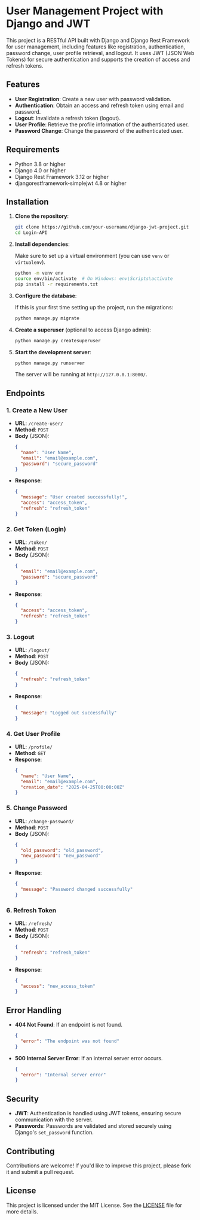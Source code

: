 # User Management Project with Django and JWT

This project is a RESTful API built with Django and Django Rest Framework for user management, including features like registration, authentication, password change, user profile retrieval, and logout. It uses JWT (JSON Web Tokens) for secure authentication and supports the creation of access and refresh tokens.

## Features

- **User Registration**: Create a new user with password validation.
- **Authentication**: Obtain an access and refresh token using email and password.
- **Logout**: Invalidate a refresh token (logout).
- **User Profile**: Retrieve the profile information of the authenticated user.
- **Password Change**: Change the password of the authenticated user.

## Requirements

- Python 3.8 or higher
- Django 4.0 or higher
- Django Rest Framework 3.12 or higher
- djangorestframework-simplejwt 4.8 or higher

## Installation

1. **Clone the repository**:

    ```bash
    git clone https://github.com/your-username/django-jwt-project.git
    cd Login-API
    ```

2. **Install dependencies**:

    Make sure to set up a virtual environment (you can use `venv` or `virtualenv`).

    ```bash
    python -m venv env
    source env/bin/activate  # On Windows: env\Scripts\activate
    pip install -r requirements.txt
    ```

3. **Configure the database**:

    If this is your first time setting up the project, run the migrations:

    ```bash
    python manage.py migrate
    ```

4. **Create a superuser** (optional to access Django admin):

    ```bash
    python manage.py createsuperuser
    ```

5. **Start the development server**:

    ```bash
    python manage.py runserver
    ```

    The server will be running at `http://127.0.0.1:8000/`.

## Endpoints

### 1. Create a New User
- **URL**: `/create-user/`
- **Method**: `POST`
- **Body** (JSON):
    ```json
    {
      "name": "User Name",
      "email": "email@example.com",
      "password": "secure_password"
    }
    ```
- **Response**:
    ```json
    {
      "message": "User created successfully!",
      "access": "access_token",
      "refresh": "refresh_token"
    }
    ```

### 2. Get Token (Login)
- **URL**: `/token/`
- **Method**: `POST`
- **Body** (JSON):
    ```json
    {
      "email": "email@example.com",
      "password": "secure_password"
    }
    ```
- **Response**:
    ```json
    {
      "access": "access_token",
      "refresh": "refresh_token"
    }
    ```

### 3. Logout
- **URL**: `/logout/`
- **Method**: `POST`
- **Body** (JSON):
    ```json
    {
      "refresh": "refresh_token"
    }
    ```
- **Response**:
    ```json
    {
      "message": "Logged out successfully"
    }
    ```

### 4. Get User Profile
- **URL**: `/profile/`
- **Method**: `GET`
- **Response**:
    ```json
    {
      "name": "User Name",
      "email": "email@example.com",
      "creation_date": "2025-04-25T00:00:00Z"
    }
    ```

### 5. Change Password
- **URL**: `/change-password/`
- **Method**: `POST`
- **Body** (JSON):
    ```json
    {
      "old_password": "old_password",
      "new_password": "new_password"
    }
    ```
- **Response**:
    ```json
    {
      "message": "Password changed successfully"
    }
    ```

### 6. Refresh Token
- **URL**: `/refresh/`
- **Method**: `POST`
- **Body** (JSON):
    ```json
    {
      "refresh": "refresh_token"
    }
    ```
- **Response**:
    ```json
    {
      "access": "new_access_token"
    }
    ```

## Error Handling

- **404 Not Found**: If an endpoint is not found.
    ```json
    {
      "error": "The endpoint was not found"
    }
    ```

- **500 Internal Server Error**: If an internal server error occurs.
    ```json
    {
      "error": "Internal server error"
    }
    ```

## Security

- **JWT**: Authentication is handled using JWT tokens, ensuring secure communication with the server.
- **Passwords**: Passwords are validated and stored securely using Django's `set_password` function.

## Contributing

Contributions are welcome! If you'd like to improve this project, please fork it and submit a pull request.

## License

This project is licensed under the MIT License. See the [LICENSE](LICENSE) file for more details.

